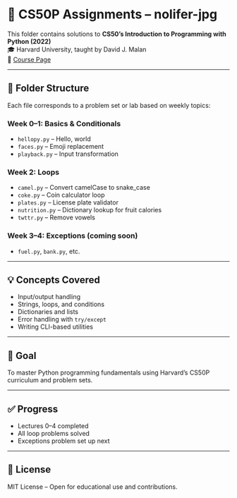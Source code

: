 # 🐍 CS50P Assignments – nolifer-jpg

This folder contains solutions to **CS50’s Introduction to Programming with Python (2022)**  
🎓 Harvard University, taught by David J. Malan  
🔗 [Course Page](https://cs50.harvard.edu/python/2022/)

---

## 📁 Folder Structure

Each file corresponds to a problem set or lab based on weekly topics:

### Week 0–1: Basics & Conditionals
- `hellopy.py` – Hello, world
- `faces.py` – Emoji replacement
- `playback.py` – Input transformation

### Week 2: Loops
- `camel.py` – Convert camelCase to snake_case
- `coke.py` – Coin calculator loop
- `plates.py` – License plate validator
- `nutrition.py` – Dictionary lookup for fruit calories
- `twttr.py` – Remove vowels

### Week 3–4: Exceptions (coming soon)
- `fuel.py`, `bank.py`, etc.

---

## 💡 Concepts Covered
- Input/output handling
- Strings, loops, and conditions
- Dictionaries and lists
- Error handling with `try/except`
- Writing CLI-based utilities

---

## 📌 Goal
To master Python programming fundamentals using Harvard’s CS50P curriculum and problem sets.

---

## ✅ Progress
- Lectures 0–4 completed
- All loop problems solved
- Exceptions problem set up next

---

## 📜 License
MIT License – Open for educational use and contributions.
